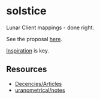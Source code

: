 # solstice
Lunar Client mappings - done right.

See the proposal [here](https://tomat.dev/projects/uranometrical-notes/automatic-lunar-deobf).

[Inspiration](https://github.com/FabricMC/yarn) is key.

## Resources
* [Decencies/Articles](https://github.com/Decencies/Articles/wiki)
* [uranometrical/notes](https://tomat.dev/projects/uranometrical-notes/home)
